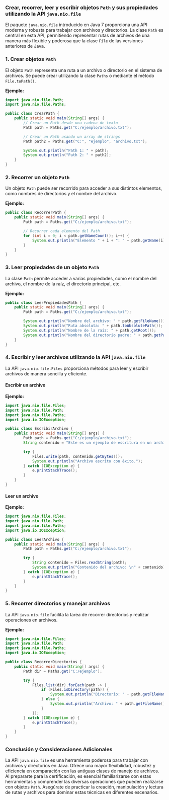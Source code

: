 ### Crear, recorrer, leer y escribir objetos `Path` y sus propiedades utilizando la API `java.nio.file`

El paquete `java.nio.file` introducido en Java 7 proporciona una API moderna y robusta para trabajar con archivos y directorios. La clase `Path` es central en esta API, permitiendo representar rutas de archivos de una manera más flexible y poderosa que la clase `File` de las versiones anteriores de Java.

### 1. Crear objetos `Path`

El objeto `Path` representa una ruta a un archivo o directorio en el sistema de archivos. Se puede crear utilizando la clase `Paths` o mediante el método `File.toPath()`.

**Ejemplo:**

```java
import java.nio.file.Path;
import java.nio.file.Paths;

public class CrearPath {
    public static void main(String[] args) {
        // Crear un Path desde una cadena de texto
        Path path = Paths.get("C:/ejemplo/archivo.txt");

        // Crear un Path usando un array de strings
        Path path2 = Paths.get("C:", "ejemplo", "archivo.txt");

        System.out.println("Path 1: " + path);
        System.out.println("Path 2: " + path2);
    }
}
```

### 2. Recorrer un objeto `Path`

Un objeto `Path` puede ser recorrido para acceder a sus distintos elementos, como nombres de directorios y el nombre del archivo.

**Ejemplo:**

```java
public class RecorrerPath {
    public static void main(String[] args) {
        Path path = Paths.get("C:/ejemplo/archivo.txt");

        // Recorrer cada elemento del Path
        for (int i = 0; i < path.getNameCount(); i++) {
            System.out.println("Elemento " + i + ": " + path.getName(i));
        }
    }
}
```

### 3. Leer propiedades de un objeto `Path`

La clase `Path` permite acceder a varias propiedades, como el nombre del archivo, el nombre de la raíz, el directorio principal, etc.

**Ejemplo:**

```java
public class LeerPropiedadesPath {
    public static void main(String[] args) {
        Path path = Paths.get("C:/ejemplo/archivo.txt");

        System.out.println("Nombre del archivo: " + path.getFileName());
        System.out.println("Ruta absoluta: " + path.toAbsolutePath());
        System.out.println("Nombre de la raíz: " + path.getRoot());
        System.out.println("Nombre del directorio padre: " + path.getParent());
    }
}
```

### 4. Escribir y leer archivos utilizando la API `java.nio.file`

La API `java.nio.file.Files` proporciona métodos para leer y escribir archivos de manera sencilla y eficiente.

#### Escribir un archivo

**Ejemplo:**

```java
import java.nio.file.Files;
import java.nio.file.Path;
import java.nio.file.Paths;
import java.io.IOException;

public class EscribirArchivo {
    public static void main(String[] args) {
        Path path = Paths.get("C:/ejemplo/archivo.txt");
        String contenido = "Este es un ejemplo de escritura en un archivo usando java.nio.file.";

        try {
            Files.write(path, contenido.getBytes());
            System.out.println("Archivo escrito con éxito.");
        } catch (IOException e) {
            e.printStackTrace();
        }
    }
}
```

#### Leer un archivo

**Ejemplo:**

```java
import java.nio.file.Files;
import java.nio.file.Path;
import java.nio.file.Paths;
import java.io.IOException;

public class LeerArchivo {
    public static void main(String[] args) {
        Path path = Paths.get("C:/ejemplo/archivo.txt");

        try {
            String contenido = Files.readString(path);
            System.out.println("Contenido del archivo: \n" + contenido);
        } catch (IOException e) {
            e.printStackTrace();
        }
    }
}
```

### 5. Recorrer directorios y manejar archivos

La API `java.nio.file` facilita la tarea de recorrer directorios y realizar operaciones en archivos.

**Ejemplo:**

```java
import java.nio.file.Files;
import java.nio.file.Path;
import java.nio.file.Paths;
import java.io.IOException;

public class RecorrerDirectorios {
    public static void main(String[] args) {
        Path dir = Paths.get("C:/ejemplo");

        try {
            Files.list(dir).forEach(path -> {
                if (Files.isDirectory(path)) {
                    System.out.println("Directorio: " + path.getFileName());
                } else {
                    System.out.println("Archivo: " + path.getFileName());
                }
            });
        } catch (IOException e) {
            e.printStackTrace();
        }
    }
}
```

### Conclusión y Consideraciones Adicionales

La API `java.nio.file` es una herramienta poderosa para trabajar con archivos y directorios en Java. Ofrece una mayor flexibilidad, robustez y eficiencia en comparación con las antiguas clases de manejo de archivos. Al prepararte para la certificación, es esencial familiarizarse con estas herramientas y comprender las diversas operaciones que pueden realizarse con objetos `Path`. Asegúrate de practicar la creación, manipulación y lectura de rutas y archivos para dominar estas técnicas en diferentes escenarios.
